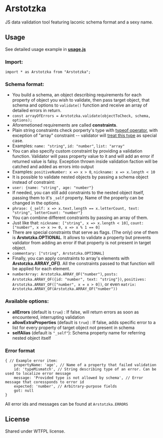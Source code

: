 # Arstotzka
JS data validation tool featuring laconic schema format and a sexy name.

## Usage

See detailed usage example in **[usage.js](https://github.com/MilesVII/arstotzka/blob/master/usage.js)**

### Import:
`import * as Arstotzka from "Arstotzka";`

### Schema format:
- You build a schema, an object describing requirements for each property of object you wish to validate, then pass target object, that schema and options to `validate()` function and receive an array of detailed errors in return.
- `const arrayOfErrors = Arstotzka.validate(objectToCheck, schema, options);`
- Aforemetioned requirements are called **constraints**. 
- Plain string constraints check porperty's type with [typeof operator](https://developer.mozilla.org/en-US/docs/Web/JavaScript/Reference/Operators/typeof), with exception of "array" constraint -- validator will [treat this type](https://developer.mozilla.org/en-US/docs/Web/JavaScript/Reference/Global_Objects/Array/isArray) as special case.
- Examples: `name: "string"`, `id: "number"`, `list: "array"`
- You can also specify custom constraint by providing a validation function. Validator will pass property value to it and will add an error if returned value is falsy. Exception thrown inside validation faction will be catched and added as errors into output
- Examples: `positiveNumber: x => x > 0`, `nickname: x => x.length < 10`
- It is possible to validate nested objects by passing a schema object instead of constraint:
- `user: {name: "string", age: "number"}`
- If needed, you can still add constraints to the nested object itself, passing them to it's `_self` property. Name of the property can be changed in the options.
- `phrase: {_self: x => x.text.length == x.letterCount, text: "string", letterCount: "number"}`
- You can combine different constraints by passing an array of them.
- Just like that: `nickname: ["string", x => x.length < 10]`, `count: ["number", x => x >= 0, x => x % 1 == 0]`
- There are special constraints that serve as flags. (The only) one of them is **Arstotzka.OPTIONAL**. It allows to validate a property but prevents validator from adding an error if that property is not present in target object.
- `commentary: ["string", Arstotzka.OPTIONAL]`
- Finally, you can apply constraints to array's elements with **Arstotzka.ARRAY_OF()**. All the constraints passed to that function will be applied for each element. 
- `numberArray: Arstotzka.ARRAY_OF("number")`, `posts: Arstotzka.ARRAY_OF({id: "number", text: "string"})`, `positives: Arstotzka.ARRAY_OF(["number", x = x > 0])`, or even `matrix: Arstotzka.ARRAY_OF(Arstotzka.ARRAY_OF("number"))`

### Available options:
- **allErrors** (default is `true`) : If false, will return errors as soon as encountered, interrupting validation
- **allowExtraProperties** (default is `true`) : If false, adds specific error to a list for every property of target object not present in schema
- **selfAlias** (default is `"_self"`): Schema property name for referring nested object itself

### Error format
```
{ // Example error item:
	propertyName: 'age', // Name of a property that failed validation
	id: 'typeMismatch', // String describing type of an error. Can be used to localize error message
	message: 'Provided type is not allowed by schema', // Error message that coressponds to error id
	expected: 'number', // Arbitrary-purpose fields
	got: null
}
```
All error ids and messages can be found at `Arstotzka.ERRORS`

## License
Shared under WTFPL license.
